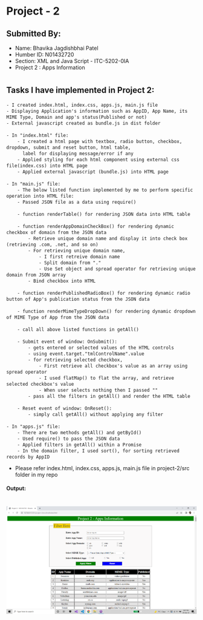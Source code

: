 # **Project - 2**
## **Submitted By:**
 - Name: Bhavika Jagdishbhai Patel
 - Humber ID: N01432720
 - Section: XML and Java Script - ITC-5202-0IA
 - Project 2 : Apps Information
#
## **Tasks I have implemented in Project 2:**
    - I created index.html, index.css, apps.js, main.js file
    - Displaying Application's information such as AppID, App Name, its MIME Type, Domain and app's status(Published or not)
    - External javascript created as bundle.js in dist folder

    - In "index.html" file:
        - I created a html page with textbox, radio button, checkbox, dropdown, submit and reset button, html table, 
          label for displaying message/error if any
        - Applied styling for each html component using external css file(index.css) into HTML page
        - Applied external javascript (bundle.js) into HTML page

    - In "main.js" file:
        - The below listed function implemented by me to perform specific operation into HTML file:
        - Passed JSON file as a data using require()

        - function renderTable() for rendering JSON data into HTML table

        - function renderAppDomainCheckBox() for rendering dynamic checkbox of domain from the JSON data
            - Retrieve unique domain name and display it into check box (retrieving .com, .net, and so on)
            - For retrieving unique domain name, 
                - I first retreive domain name
                - Split domain from "."
                - Use Set object and spread operator for retrieving unique domain from JSON array
            - Bind checkbox into HTML

        - function renderPublishedRadioBox() for rendering dynamic radio button of App's publication status from the JSON data

        - function renderMimeTypeDropDown() for rendering dynamic dropdown of MIME Type of App from the JSON data

        - call all above listed functions in getAll()

        - Submit event of window: OnSubmit():
            - gets entered or selected values of the HTML controls
            - using event.target."tmlControlName".value
            - for retrieving selected checkbox,
                - First retrieve all checkbox's value as an array using spread operator
                - I used flatMap() to flat the array, and retrieve selected checkbox's value 
                - When user selects nothing then I passed ""
            - pass all the filters in getAll() and render the HTML table

        - Reset event of window: OnReset():
            - simply call getAll() without applying any filter

    - In "apps.js" file:
        - There are two methods getAll() and getById()
        - Used require() to pass the JSON data
        - Applied filters in getAll() within a Promise
        - In the domain filter, I used sort(), for sorting retrieved records by AppID

- Please refer index.html, index.css, apps.js, main.js file in project-2/src folder in my repo

#### **Output:**
#
![image info](../project-2/project2.png)
#